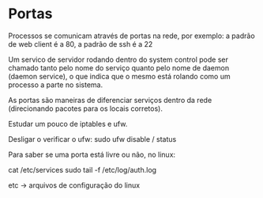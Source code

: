 # Portas

Processos se comunicam através de portas na rede, por exemplo: a padrão de web client é a 80, a padrão de ssh é a 22

Um servico de servidor rodando dentro do system control pode ser chamado tanto pelo nome do serviço quanto pelo nome de daemon (daemon service), o que indica que o mesmo está rolando como um processo a parte no sistema.

As portas são maneiras de diferenciar serviços dentro da rede (direcionando pacotes para os locais corretos).

Estudar um pouco de iptables e ufw.

Desligar o verificar o ufw: sudo ufw disable / status

Para saber se uma porta está livre ou não, no linux:

cat /etc/services sudo tail -f /etc/log/auth.log

etc -> arquivos de configuração do linux
